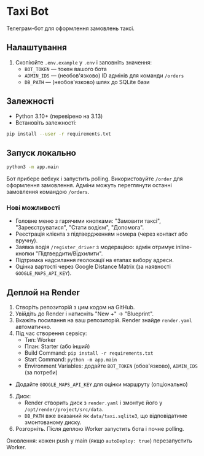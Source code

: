 # Taxi Bot

Телеграм-бот для оформлення замовлень таксі.

## Налаштування

1. Скопіюйте `.env.example` у `.env` і заповніть значення:
   - `BOT_TOKEN` — токен вашого бота
   - `ADMIN_IDS` — (необов'язково) ID адмінів для команди `/orders`
   - `DB_PATH` — (необов'язково) шлях до SQLite бази

## Залежності

- Python 3.10+ (перевірено на 3.13)
- Встановіть залежності:

```bash
pip install --user -r requirements.txt
```

## Запуск локально

```bash
python3 -m app.main
```

Бот прибере вебхук і запустить polling. Використовуйте `/order` для оформлення замовлення. Адміни можуть переглянути останні замовлення командою `/orders`.

### Нові можливості

- Головне меню з гарячими кнопками: "Замовити таксі", "Зареєструватися", "Стати водієм", "Допомога".
- Реєстрація клієнта з підтвердженням номера (через контакт або вручну).
- Заявка водія `/register_driver` з модерацією: адмін отримує inline-кнопки "Підтвердити/Відхилити".
- Підтримка надсилання геолокації на етапах вибору адреси.
 - Оцінка вартості через Google Distance Matrix (за наявності `GOOGLE_MAPS_API_KEY`).

## Деплой на Render

1. Створіть репозиторій з цим кодом на GitHub.
2. Увійдіть до Render і натисніть "New +" → "Blueprint".
3. Вкажіть посилання на ваш репозиторій. Render знайде `render.yaml` автоматично.
4. Під час створення сервісу:
   - Тип: Worker
   - План: Starter (або інший)
   - Build Command: `pip install -r requirements.txt`
   - Start Command: `python -m app.main`
   - Environment Variables: додайте `BOT_TOKEN` (обов'язково), `ADMIN_IDS` (за потреби)
 - Додайте `GOOGLE_MAPS_API_KEY` для оцінки маршруту (опціонально)
5. Диск:
   - Render створить диск з `render.yaml` і змонтує його у `/opt/render/project/src/data`.
   - `DB_PATH` вже вказаний як `data/taxi.sqlite3`, що відповідатиме змонтованому диску.
6. Розгорніть. Після деплою Worker запустить бота і почне polling.

Оновлення: кожен push у main (якщо `autoDeploy: true`) перезапустить Worker.
